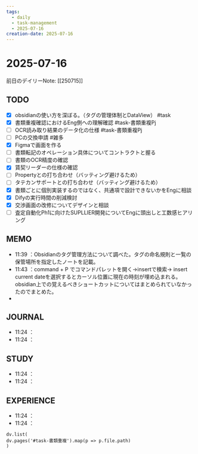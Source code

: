 ```yaml
---
tags:
  - daily
  - task-management
  - 2025-07-16
creation-date: 2025-07-16
---
```

# 2025-07-16

前日のデイリーNote: [[250715]]

## TODO
- [x] obsidianの使い方を深ぼる。（タグの管理体制とDataView） #task 
- [x] 書類重複確認におけるEng側への理解確認 #task-書類重複Pj
- [ ] OCR読み取り結果のデータ化の仕様 #task-書類重複Pj 
- [ ] PCの交換申請 #雑多
- [x] Figmaで画面を作る
- [ ] 書類転記のオペレーション具体についてコントラクトと握る
- [ ] 書類のOCR精度の確認
- [x] 賃契リーダーの仕様の確認
- [ ] Propertyとの打ち合わせ（バッティング避けるため）
- [ ] タテカンサポートとの打ち合わせ（バッティング避けるため）
- [x] 書類ごとに個別実装するのではなく、共通項で設計できないかをEngに相談
- [x] Difyの実行時間の削減検討
- [x] 交渉画面の改修についてデザインと相談
- [ ] 査定自動化Ph1に向けたSUPLLIER開発についてEngに頭出しと工数感ヒアリング

## MEMO
- 11:39 ：Obsidianのタグ管理方法について調べた。タグの命名規則と一覧の保管場所を指定したノートを記載。
- 11:43 ：command + P でコマンドパレットを開く→insertで検索→ insert current dateを選択するとカーソル位置に現在の時刻が埋め込まれる。obsidian上での覚えるべきショートカットについてはまとめられていなかったのでまとめた。
- 

## JOURNAL
- 11:24 ：
- 11:24 ：

## STUDY
- 11:24 ：
- 11:24 ：

## EXPERIENCE
- 11:24 ：
- 11:24 ：



```dataviewjs
dv.list(
dv.pages('#task-書類重複').map(p => p.file.path)
)
```
